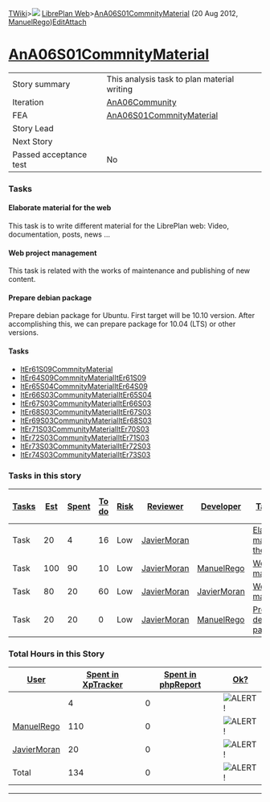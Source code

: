[TWiki](/twiki/Main/WebHome)&gt;![](/twiki/TWiki/TWikiDocGraphics/web-bg-small.gif) [LibrePlan Web](/twiki/LibrePlan/WebHome)&gt;[AnA06S01CommnityMaterial](http://wiki.libreplan-enterprise.com/twiki/LibrePlan/AnA06S01CommnityMaterial "Topic revision: 12 (20 Aug 2012 - 09:52:45)") (20 Aug 2012, [ManuelRego](/twiki/Main/ManuelRego))[Edit](http://wiki.libreplan-enterprise.com/twiki/bin/edit/LibrePlan/AnA06S01CommnityMaterial?t=1520337837 "Edit this topic text")[Attach](/twiki/bin/attach/LibrePlan/AnA06S01CommnityMaterial "Attach an image or document to this topic")

 [AnA06S01CommnityMaterial](/twiki/LibrePlan/AnA06S01CommnityMaterial)
==========================================================================================================================



|                        |                                                                                |
|------------------------|--------------------------------------------------------------------------------|
| Story summary          | This analysis task to plan material writing                                    |
| Iteration              | [AnA06Community](/twiki/LibrePlan/AnA06Community)                     |
| FEA                    | [AnA06S01CommnityMaterial](/twiki/LibrePlan/AnA06S01CommnityMaterial) |
| Story Lead             |                                                                                |
| Next Story             |                                                                                |
| Passed acceptance test | No                                                                             |

###  Tasks



####  Elaborate material for the web

This task is to write different material for the LibrePlan web: Video, documentation, posts, news ...



####  Web project management

This task is related with the works of maintenance and publishing of new content.



####  Prepare debian package

Prepare debian package for Ubuntu. First target will be 10.10 version. After accomplishing this, we can prepare package for 10.04 (LTS) or other versions.

####  Tasks

-   [ItEr61S09CommnityMaterial](/twiki/LibrePlan/ItEr61S09CommnityMaterial)
-   [ItEr64S09CommnityMaterialItEr61S09](/twiki/LibrePlan/ItEr64S09CommnityMaterialItEr61S09)
-   [ItEr65S04CommnityMaterialItEr64S09](/twiki/LibrePlan/ItEr65S04CommnityMaterialItEr64S09)
-   [ItEr66S03CommunityMaterialItEr65S04](/twiki/LibrePlan/ItEr66S03CommunityMaterialItEr65S04)
-   [ItEr67S03CommunityMaterialItEr66S03](/twiki/LibrePlan/ItEr67S03CommunityMaterialItEr66S03)
-   [ItEr68S03CommunityMaterialItEr67S03](/twiki/LibrePlan/ItEr68S03CommunityMaterialItEr67S03)
-   [ItEr69S03CommunityMaterialItEr68S03](/twiki/LibrePlan/ItEr69S03CommunityMaterialItEr68S03)
-   [ItEr71S03CommunityMaterialItEr70S03](/twiki/LibrePlan/ItEr71S03CommunityMaterialItEr70S03)
-   [ItEr72S03CommunityMaterialItEr71S03](/twiki/LibrePlan/ItEr72S03CommunityMaterialItEr71S03)
-   [ItEr73S03CommunityMaterialItEr72S03](/twiki/LibrePlan/ItEr73S03CommunityMaterialItEr72S03)
-   [ItEr74S03CommunityMaterialItEr73S03](/twiki/LibrePlan/ItEr74S03CommunityMaterialItEr73S03)

###  Tasks in this story



| [Tasks](http://wiki.libreplan-enterprise.com/twiki/LibrePlan/AnA06S01CommnityMaterial?sortcol=0;table=2;up=0#sorted_table "Sort by this column") | [Est](http://wiki.libreplan-enterprise.com/twiki/LibrePlan/AnA06S01CommnityMaterial?sortcol=1;table=2;up=0#sorted_table "Sort by this column") | [Spent](http://wiki.libreplan-enterprise.com/twiki/LibrePlan/AnA06S01CommnityMaterial?sortcol=2;table=2;up=0#sorted_table "Sort by this column") | [To do](http://wiki.libreplan-enterprise.com/twiki/LibrePlan/AnA06S01CommnityMaterial?sortcol=3;table=2;up=0#sorted_table "Sort by this column") | [Risk](http://wiki.libreplan-enterprise.com/twiki/LibrePlan/AnA06S01CommnityMaterial?sortcol=4;table=2;up=0#sorted_table "Sort by this column") | [Reviewer](http://wiki.libreplan-enterprise.com/twiki/LibrePlan/AnA06S01CommnityMaterial?sortcol=5;table=2;up=0#sorted_table "Sort by this column") | [Developer](http://wiki.libreplan-enterprise.com/twiki/LibrePlan/AnA06S01CommnityMaterial?sortcol=6;table=2;up=0#sorted_table "Sort by this column") | [Task Name](http://wiki.libreplan-enterprise.com/twiki/LibrePlan/AnA06S01CommnityMaterial?sortcol=7;table=2;up=0#sorted_table "Sort by this column") | [Start Date](http://wiki.libreplan-enterprise.com/twiki/LibrePlan/AnA06S01CommnityMaterial?sortcol=8;table=2;up=0#sorted_table "Sort by this column") | [Est End Date](http://wiki.libreplan-enterprise.com/twiki/LibrePlan/AnA06S01CommnityMaterial?sortcol=9;table=2;up=0#sorted_table "Sort by this column") | [End Date](http://wiki.libreplan-enterprise.com/twiki/LibrePlan/AnA06S01CommnityMaterial?sortcol=10;table=2;up=0#sorted_table "Sort by this column") |
|-----------------------------------------------------------------------------------------------------------------------------------------------------------|---------------------------------------------------------------------------------------------------------------------------------------------------------|-----------------------------------------------------------------------------------------------------------------------------------------------------------|-----------------------------------------------------------------------------------------------------------------------------------------------------------|----------------------------------------------------------------------------------------------------------------------------------------------------------|--------------------------------------------------------------------------------------------------------------------------------------------------------------|---------------------------------------------------------------------------------------------------------------------------------------------------------------|---------------------------------------------------------------------------------------------------------------------------------------------------------------|----------------------------------------------------------------------------------------------------------------------------------------------------------------|------------------------------------------------------------------------------------------------------------------------------------------------------------------|---------------------------------------------------------------------------------------------------------------------------------------------------------------|
| Task                                                                                                                                                      | 20                                                                                                                                                      | 4                                                                                                                                                         | 16                                                                                                                                                        | Low                                                                                                                                                      | [JavierMoran](/twiki/Main/JavierMoran)                                                                                                              |                                                                                                                                                               | [Elaborate material for the web](/twiki/LibrePlan/AnA06S01CommnityMaterial#TasK1)                                                                    |                                                                                                                                                                |                                                                                                                                                                  |                                                                                                                                                               |
| Task                                                                                                                                                      | 100                                                                                                                                                     | 90                                                                                                                                                        | 10                                                                                                                                                        | Low                                                                                                                                                      | [JavierMoran](/twiki/Main/JavierMoran)                                                                                                              | [ManuelRego](/twiki/Main/ManuelRego)                                                                                                                 | [Web project management](/twiki/LibrePlan/AnA06S01CommnityMaterial#TasK2)                                                                            |                                                                                                                                                                |                                                                                                                                                                  |                                                                                                                                                               |
| Task                                                                                                                                                      | 80                                                                                                                                                      | 20                                                                                                                                                        | 60                                                                                                                                                        | Low                                                                                                                                                      | [JavierMoran](/twiki/Main/JavierMoran)                                                                                                              | [JavierMoran](/twiki/Main/JavierMoran)                                                                                                               | [Web project management](/twiki/LibrePlan/AnA06S01CommnityMaterial#TasK2)                                                                            |                                                                                                                                                                |                                                                                                                                                                  |                                                                                                                                                               |
| Task                                                                                                                                                      | 20                                                                                                                                                      | 20                                                                                                                                                        | 0                                                                                                                                                         | Low                                                                                                                                                      | [JavierMoran](/twiki/Main/JavierMoran)                                                                                                              | [ManuelRego](/twiki/Main/ManuelRego)                                                                                                                 | [Prepare debian package](/twiki/LibrePlan/AnA06S01CommnityMaterial#TasK3)                                                                            |                                                                                                                                                                |                                                                                                                                                                  |                                                                                                                                                               |

###  Total Hours in this Story

| [User](http://wiki.libreplan-enterprise.com/twiki/LibrePlan/AnA06S01CommnityMaterial?sortcol=0;table=3;up=0#sorted_table "Sort by this column") | [Spent in XpTracker](http://wiki.libreplan-enterprise.com/twiki/LibrePlan/AnA06S01CommnityMaterial?sortcol=1;table=3;up=0#sorted_table "Sort by this column") | [Spent in phpReport](http://wiki.libreplan-enterprise.com/twiki/LibrePlan/AnA06S01CommnityMaterial?sortcol=2;table=3;up=0#sorted_table "Sort by this column") | [Ok?](http://wiki.libreplan-enterprise.com/twiki/LibrePlan/AnA06S01CommnityMaterial?sortcol=3;table=3;up=0#sorted_table "Sort by this column") |
|----------------------------------------------------------------------------------------------------------------------------------------------------------|------------------------------------------------------------------------------------------------------------------------------------------------------------------------|------------------------------------------------------------------------------------------------------------------------------------------------------------------------|---------------------------------------------------------------------------------------------------------------------------------------------------------|
|                                                                                                                                                          | 4                                                                                                                                                                      | 0                                                                                                                                                                      | ![ALERT!](/twiki/TWiki/TWikiDocGraphics/warning.gif "ALERT!")                                                                                       |
| [ManuelRego](/twiki/Main/ManuelRego)                                                                                                            | 110                                                                                                                                                                    | 0                                                                                                                                                                      | ![ALERT!](/twiki/TWiki/TWikiDocGraphics/warning.gif "ALERT!")                                                                                       |
| [JavierMoran](/twiki/Main/JavierMoran)                                                                                                          | 20                                                                                                                                                                     | 0                                                                                                                                                                      | ![ALERT!](/twiki/TWiki/TWikiDocGraphics/warning.gif "ALERT!")                                                                                       |
| Total                                                                                                                                                    | 134                                                                                                                                                                    | 0                                                                                                                                                                      | ![ALERT!](/twiki/TWiki/TWikiDocGraphics/warning.gif "ALERT!")                                                                                       |

------------------------------------------------------------------------
